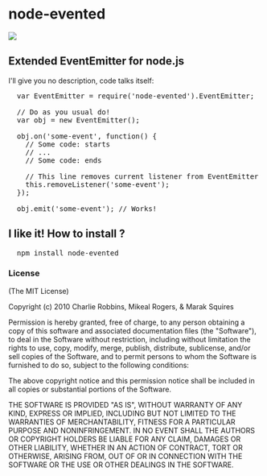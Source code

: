 # node-evented

<img src="http://i.imgur.com/3kYWY.jpg" />

## Extended EventEmitter for node.js

I'll give you no description, code talks itself:
<pre>
  var EventEmitter = require('node-evented').EventEmitter;
  
  // Do as you usual do!
  var obj = new EventEmitter();
  
  obj.on('some-event', function() {
    // Some code: starts
    // ...
    // Some code: ends
    
    // This line removes current listener from EventEmitter !
    this.removeListener('some-event');
  });
  
  obj.emit('some-event'); // Works!
</pre>

## I like it! How to install ?
<pre>
  npm install node-evented
</pre>

### License

(The MIT License)

Copyright (c) 2010 Charlie Robbins, Mikeal Rogers, & Marak Squires

Permission is hereby granted, free of charge, to any person obtaining
a copy of this software and associated documentation files (the
"Software"), to deal in the Software without restriction, including
without limitation the rights to use, copy, modify, merge, publish,
distribute, sublicense, and/or sell copies of the Software, and to
permit persons to whom the Software is furnished to do so, subject to
the following conditions:

The above copyright notice and this permission notice shall be
included in all copies or substantial portions of the Software.

THE SOFTWARE IS PROVIDED "AS IS", WITHOUT WARRANTY OF ANY KIND,
EXPRESS OR IMPLIED, INCLUDING BUT NOT LIMITED TO THE WARRANTIES OF
MERCHANTABILITY, FITNESS FOR A PARTICULAR PURPOSE AND
NONINFRINGEMENT. IN NO EVENT SHALL THE AUTHORS OR COPYRIGHT HOLDERS BE
LIABLE FOR ANY CLAIM, DAMAGES OR OTHER LIABILITY, WHETHER IN AN ACTION
OF CONTRACT, TORT OR OTHERWISE, ARISING FROM, OUT OF OR IN CONNECTION
WITH THE SOFTWARE OR THE USE OR OTHER DEALINGS IN THE SOFTWARE.
